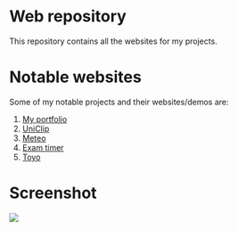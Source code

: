 # Web repository
This repository contains all the websites for my projects.

# Notable websites
Some of my notable projects and their websites/demos are:
1. <a href="http://piyushagade.xyz">My portfolio</a>
2. <a href="http://piyushagade.xyz/uniclip">UniClip</a>
3. <a href="http://piyushagade.xyz/skycast">Meteo</a>
4. <a href="http://piyushagade.xyz/timer">Exam timer</a>
5. <a href="http://piyushagade.xyz/toyo">Toyo</a>

# Screenshot
<img src="http://i.imgur.com/HAdgWp5.png">
